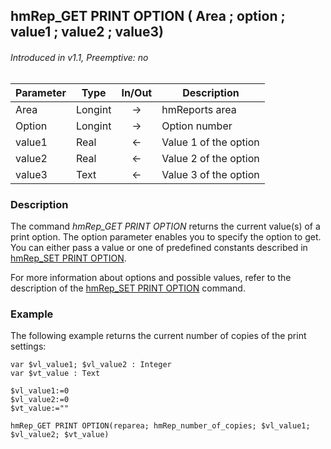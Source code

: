 ## hmRep_GET PRINT OPTION ( Area ; option ; value1 ; value2 ; value3)
###### Introduced in v1.1, Preemptive: no

|Parameter|Type|In/Out|Description
|---|---|:---:|---
|Area|Longint|→|hmReports area
|Option|Longint|→|Option number
|value1|Real|←|Value 1 of the option
|value2|Real|←|Value 2 of the option
|value3|Text|←|Value 3 of the option

### Description
The command *hmRep_GET PRINT OPTION* returns the current value(s) of a print option. The option parameter enables you to specify the option to get. You can either pass a value or one of predefined constants described in [hmRep_SET PRINT OPTION](hmRep_SetPrintOption.md).

For more information about options and possible values, refer to the description of the [hmRep_SET PRINT OPTION](hmRep_SetPrintOption.md) command.

### Example
The following example returns the current number of copies of the print settings:

```4d
var $vl_value1; $vl_value2 : Integer
var $vt_value : Text

$vl_value1:=0
$vl_value2:=0
$vt_value:=""

hmRep_GET PRINT OPTION(reparea; hmRep_number_of_copies; $vl_value1; $vl_value2; $vt_value)
```
